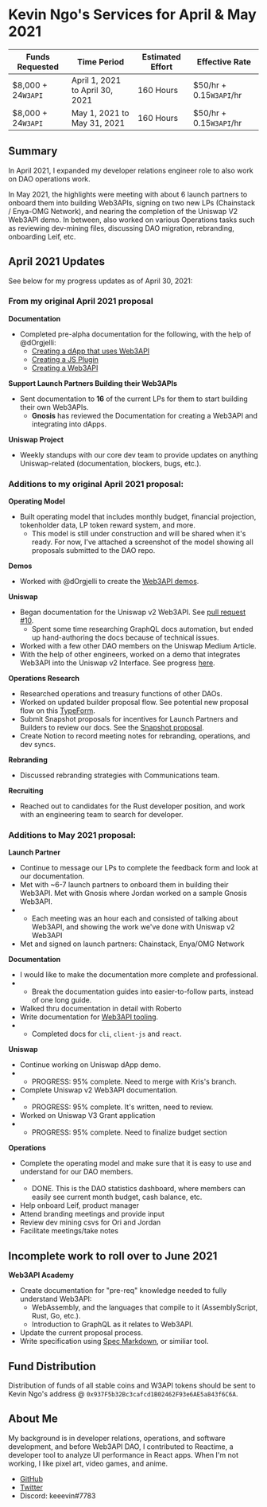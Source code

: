 # Kevin Ngo's Services for April & May 2021

| Funds Requested     | Time Period                   | Estimated Effort | Effective Rate          |
| ------------------- | ----------------------------- | ---------------- | ----------------------- |
| $8,000 + 24`W3API` | April 1, 2021 to April 30, 2021 | 160 Hours        | $50/hr + 0.15`W3API`/hr |
| $8,000 + 24`W3API` | May 1, 2021 to May 31, 2021 | 160 Hours        | $50/hr + 0.15`W3API`/hr |

## Summary

In April 2021, I expanded my developer relations engineer role to also work on DAO operations work.

In May 2021, the highlights were meeting with about 6 launch partners to onboard them into building Web3APIs, signing on two new LPs (Chainstack / Enya-OMG Network), and nearing the completion of the Uniswap V2 Web3API demo.  In between, also worked on various Operations tasks such as reviewing dev-mining files, discussing DAO migration, rebranding, onboarding Leif, etc.

## April 2021 Updates

See below for my progress updates as of April 30, 2021:

### From my original April 2021 proposal
**Documentation**
- Completed pre-alpha documentation for the following, with the help of @dOrgjelli:
  - [Creating a dApp that uses Web3API](https://docs.web3api.dev/developers/create-js-dapp)
  - [Creating a JS Plugin](https://docs.web3api.dev/developers/create-js-plugin)
  - [Creating a Web3API](https://docs.web3api.dev/developers/create-as-web3api)

**Support Launch Partners Building their Web3APIs**
- Sent documentation to **16** of the current LPs for them to start building their own Web3APIs.
  - **Gnosis** has reviewed the Documentation for creating a Web3API and integrating into dApps.

**Uniswap Project**
- Weekly standups with our core dev team to provide updates on anything Uniswap-related (documentation, blockers, bugs, etc.).

### Additions to my original April 2021 proposal:
**Operating Model**
- Built operating model that includes monthly budget, financial projection, tokenholder data, LP token reward system, and more.
  - This model is still under construction and will be shared when it's ready.  For now, I've attached a screenshot of the model showing all proposals submitted to the DAO repo.

**Demos**
- Worked with @dOrgjelli to create the [Web3API demos](https://github.com/Web3-API/demos/).

**Uniswap**
- Began documentation for the Uniswap v2 Web3API.  See [pull request #10](https://github.com/Web3-API/documentation/pull/10).
  - Spent some time researching GraphQL docs automation, but ended up hand-authoring the docs because of technical issues. 
- Worked with a few other DAO members on the Uniswap Medium Article.
- With the help of other engineers, worked on a demo that integrates Web3API into the Uniswap v2 Interface.  See progress [here](https://github.com/web3-api/uniswap-interface).

**Operations Research**
- Researched operations and treasury functions of other DAOs.
- Worked on updated builder proposal flow.  See potential new proposal flow on this [TypeForm](https://web3api.typeform.com/to/rLPwMK2D).
- Submit Snapshot proposals for incentives for Launch Partners and Builders to review our docs.  See the [Snapshot proposal](https://snapshot.org/#/web3-api/proposal/QmY3DnFrMQPixREA68PiAnEHTLN7AL9Tx5qHB5Z6x6TuJf).
- Create Notion to record meeting notes for rebranding, operations, and dev syncs.

**Rebranding**
- Discussed rebranding strategies with Communications team.

**Recruiting**
- Reached out to candidates for the Rust developer position, and work with an engineering team to search for developer.

### Additions to May 2021 proposal:

**Launch Partner**
- Continue to message our LPs to complete the feedback form and look at our documentation.
- Met with ~6-7 launch partners to onboard them in building their Web3API.  Met with Gnosis where Jordan worked on a sample Gnosis Web3API.
- - Each meeting was an hour each and consisted of talking about Web3API, and showing the work we've done with Uniswap v2 Web3API
- Met and signed on launch partners: Chainstack, Enya/OMG Network

**Documentation**
- I would like to make the documentation more complete and professional.
- - Break the documentation guides into easier-to-follow parts, instead of one long guide.
- Walked thru documentation in detail with Roberto
- Write documentation for [Web3API tooling](https://docs.web3api.dev/devtools/web3api-cli).
- - Completed docs for `cli`, `client-js` and `react`.

**Uniswap**
- Continue working on Uniswap dApp demo.
- - PROGRESS: 95% complete.  Need to merge with Kris's branch.
- Complete Uniswap v2 Web3API documentation.
- - PROGRESS: 95% complete.  It's written, need to review.
- Worked on Uniswap V3 Grant application
- - PROGRESS: 95% complete.  Need to finalize budget section

**Operations**
- Complete the operating model and make sure that it is easy to use and understand for our DAO members.
- - DONE.  This is the DAO statistics dashboard, where members can easily see current month budget, cash balance, etc.
- Help onboard Leif, product manager
- Attend branding meetings and provide input
- Review dev mining csvs for Ori and Jordan
- Facilitate meetings/take notes


## Incomplete work to roll over to June 2021
**Web3API Academy**
- Create documentation for "pre-req" knowledge needed to fully understand Web3API:
  -  WebAssembly, and the languages that compile to it (AssemblyScript, Rust, Go, etc.).
  -  Introduction to GraphQL as it relates to Web3API.
- Update the current proposal process.
- Write specification using [Spec Markdown](https://spec-md.com/), or similiar tool.


## Fund Distribution

Distribution of funds of all stable coins and W3API tokens should be sent to Kevin Ngo's address @ `0x937F5b32Bc3cafcd1B02462F93e6AE5a843f6C6A`.

## About Me

My background is in developer relations, operations, and software development, and before Web3API DAO, I contributed to Reactime, a developer tool to analyze UI performance in React apps.  When I'm not working, I like pixel art, video games, and anime.

- [GitHub](https://github.com/kev-ngo)
- [Twitter](https://www.twitter.com/kevinngo_la)
- Discord: keeevin#7783

